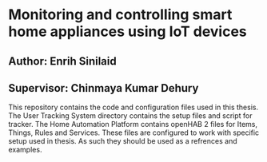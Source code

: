 # Monitoring and controlling smart home appliances using IoT devices
## Author: Enrih Sinilaid
## Supervisor: Chinmaya Kumar Dehury

This repository contains the code and configuration files used in this thesis. The User Tracking System directory contains the setup files and script for tracker. The Home Automation Platform contains openHAB 2 files for Items, Things, Rules and Services. These files are configured to work with specific setup used in thesis. As such they should be used as a refrences and examples. 
